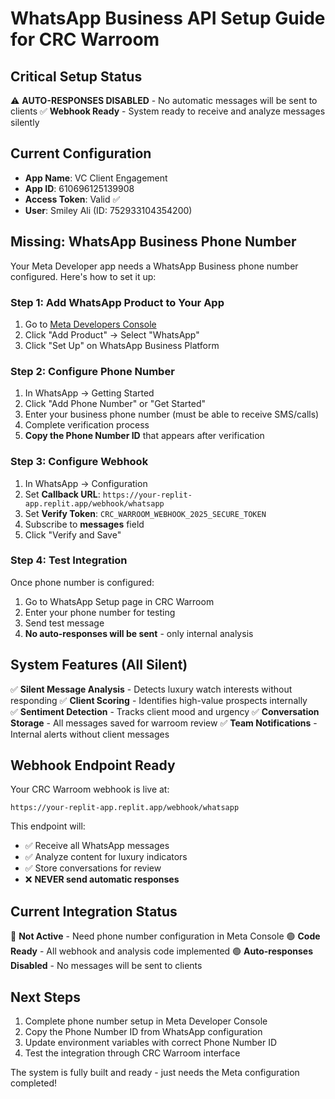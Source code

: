 # WhatsApp Business API Setup Guide for CRC Warroom

## Critical Setup Status

⚠️ **AUTO-RESPONSES DISABLED** - No automatic messages will be sent to clients
✅ **Webhook Ready** - System ready to receive and analyze messages silently

## Current Configuration

- **App Name**: VC Client Engagement  
- **App ID**: 610696125139908
- **Access Token**: Valid ✅
- **User**: Smiley Ali (ID: 752933104354200)

## Missing: WhatsApp Business Phone Number

Your Meta Developer app needs a WhatsApp Business phone number configured. Here's how to set it up:

### Step 1: Add WhatsApp Product to Your App

1. Go to [Meta Developers Console](https://developers.facebook.com/apps/610696125139908)
2. Click "Add Product" → Select "WhatsApp"
3. Click "Set Up" on WhatsApp Business Platform

### Step 2: Configure Phone Number

1. In WhatsApp → Getting Started
2. Click "Add Phone Number" or "Get Started"
3. Enter your business phone number (must be able to receive SMS/calls)
4. Complete verification process
5. **Copy the Phone Number ID** that appears after verification

### Step 3: Configure Webhook

1. In WhatsApp → Configuration
2. Set **Callback URL**: `https://your-replit-app.replit.app/webhook/whatsapp`
3. Set **Verify Token**: `CRC_WARROOM_WEBHOOK_2025_SECURE_TOKEN`
4. Subscribe to **messages** field
5. Click "Verify and Save"

### Step 4: Test Integration

Once phone number is configured:
1. Go to WhatsApp Setup page in CRC Warroom
2. Enter your phone number for testing
3. Send test message
4. **No auto-responses will be sent** - only internal analysis

## System Features (All Silent)

✅ **Silent Message Analysis** - Detects luxury watch interests without responding
✅ **Client Scoring** - Identifies high-value prospects internally  
✅ **Sentiment Detection** - Tracks client mood and urgency
✅ **Conversation Storage** - All messages saved for warroom review
✅ **Team Notifications** - Internal alerts without client messages

## Webhook Endpoint Ready

Your CRC Warroom webhook is live at:
```
https://your-replit-app.replit.app/webhook/whatsapp
```

This endpoint will:
- ✅ Receive all WhatsApp messages
- ✅ Analyze content for luxury indicators
- ✅ Store conversations for review
- ❌ **NEVER send automatic responses**

## Current Integration Status

🔴 **Not Active** - Need phone number configuration in Meta Console
🟢 **Code Ready** - All webhook and analysis code implemented
🟢 **Auto-responses Disabled** - No messages will be sent to clients

## Next Steps

1. Complete phone number setup in Meta Developer Console
2. Copy the Phone Number ID from WhatsApp configuration
3. Update environment variables with correct Phone Number ID
4. Test the integration through CRC Warroom interface

The system is fully built and ready - just needs the Meta configuration completed!